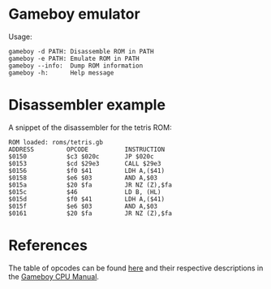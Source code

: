 # Gameboy emulator

Usage: 
```
gameboy -d PATH: Disassemble ROM in PATH
gameboy -e PATH: Emulate ROM in PATH
gameboy --info:  Dump ROM information
gameboy -h:      Help message
```

# Disassembler example

A snippet of the disassembler for the tetris ROM:
```
ROM loaded: roms/tetris.gb 
ADDRESS         OPCODE          INSTRUCTION
$0150           $c3 $020c       JP $020c
$0153           $cd $29e3       CALL $29e3
$0156           $f0 $41         LDH A,($41)
$0158           $e6 $03         AND A,$03
$015a           $20 $fa         JR NZ (Z),$fa
$015c           $46             LD B, (HL)
$015d           $f0 $41         LDH A,($41)
$015f           $e6 $03         AND A,$03
$0161           $20 $fa         JR NZ (Z),$fa
```

# References

The table of opcodes can be found [here](https://pastraiser.com/cpu/gameboy/gameboy_opcodes.html)
and their respective descriptions in the [Gameboy CPU Manual](https://realboyemulator.files.wordpress.com/2013/01/gbcpuman.pdf).
